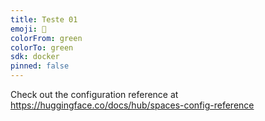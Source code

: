 ```yaml
---
title: Teste 01
emoji: 🦀
colorFrom: green
colorTo: green
sdk: docker
pinned: false
---
```


Check out the configuration reference at https://huggingface.co/docs/hub/spaces-config-reference
